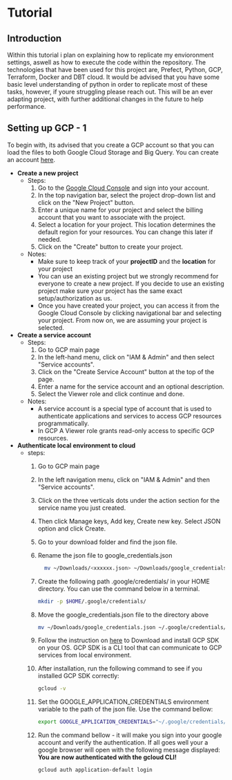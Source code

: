 # Tutorial 

## Introduction  
Within this tutorial i plan on explaining how to replicate my envioronment settings, aswell as how to execute the code within the repository. The technologies that have been used for this project are, Prefect, Python, GCP, Terraform, Docker and DBT cloud. It would be advised that you have some basic level understanding of python in order to replicate most of these tasks, however, if youre struggling please reach out. This will be an ever adapting project, with further additional changes in the future to help performance.

## Setting up GCP - 1
To begin with, its advised that you create a GCP account so that you can load the files to both Google Cloud Storage and Big Query. You can create an account [here](https://cloud.google.com/).
- **Create a new project**
  - Steps:
    1. Go to the [Google Cloud Console](https://console.cloud.google.com/) and sign into your account.
    2. In the top navigation bar, select the project drop-down list and click on the "New Project" button.
     3. Enter a unique name for your project and select the billing account that you want to associate with the project.
    4. Select a location for your project. This location determines the default region for your resources. You can change this later if needed.
    5. Click on the "Create" button to create your project.
  - Notes:
    -  Make sure to keep track of your **projectID** and the **location** for your project
    - You can use an existing project but we strongly recommend for  everyone to create a new project. If you decide to use an existing project make sure your project has the same exact setup/authorization as us.
    - Once you have created your project, you can access it from the Google Cloud Console by clicking navigational bar and selecting your project. From now on, we are assuming your project is selected.
 - **Create a service account**
    - Steps:
      1. Go to GCP main page
      2. In the left-hand menu, click on "IAM & Admin" and then select "Service accounts".
      3. Click on the "Create Service Account" button at the top of the page.
      4. Enter a name for the service account and an optional description.
      5. Select the Viewer role and click continue and done. 
   - Notes:
      - A service account is a special type of account that is used to authenticate applications and services to access GCP resources programmatically. 
      - In GCP A Viewer role grants read-only access to specific GCP resources.
- **Authenticate local environment to cloud**
  - steps:
    1. Go to GCP main page
    2.  In the left navigation menu, click on "IAM & Admin" and then "Service accounts".
    3. Click on the three verticals dots under the action section for the service name you just created. 
    4. Then click Manage keys, Add key, Create new key. Select JSON option and click Create.
    5. Go to your download folder and find the json file. 
    6. Rename the json file to google_credentials.json
        ```bash
          mv ~/Downloads/<xxxxxx.json> ~/Downloads/google_credentials.json
        ```
    7. Create the following path .google/credentials/ in your HOME directory. You can use the command below in a terminal.
          ```bash
         mkdir -p $HOME/.google/credentials/ 
          ```
    8. Move the google_credentials.json file to the directory above
        ```bash
        mv ~/Downloads/google_credentials.json ~/.google/credentials/ 
        ```
    9. Follow the instruction on [here](https://cloud.google.com/sdk/docs/install-sdk) to Download and install GCP SDK on your OS. GCP SDK is a CLI tool that can communicate to GCP services from local environment.
    10. After installation, run the following command to see if you installed GCP SDK correctly:
        ```bash
        gcloud -v
        ``` 
    11. Set the GOOGLE_APPLICATION_CREDENTIALS environment variable to the path of the json file. Use the command bellow:
        ``` bash
        export GOOGLE_APPLICATION_CREDENTIALS="~/.google/credentials/google_credentials.json"
        ```

    12.  Run the command bellow - it will make you sign into your google account and verify the authentication. If all goes well your a google browser will open with the following message displayed: **You are now authenticated with the gcloud CLI!**
            ```bash
            gcloud auth application-default login
            ```
